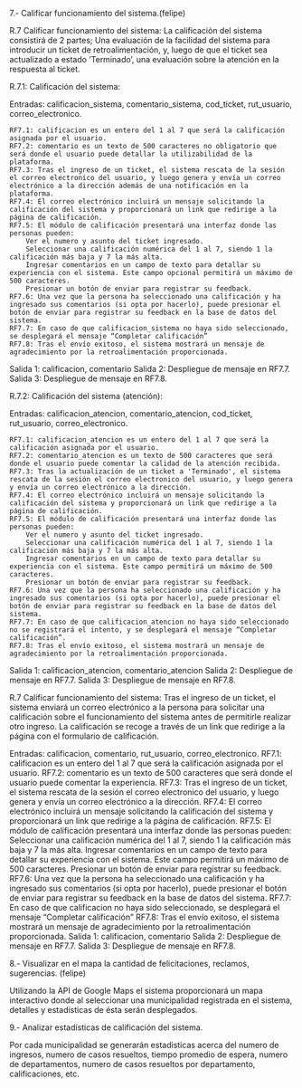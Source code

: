 7.- Calificar funcionamiento del sistema.(felipe) 

R.7 Calificar funcionamiento del sistema: La calificación del sistema consistirá de 2 partes; Una evaluación de la facilidad del sistema para introducir un ticket de retroalimentación, y, luego de que el ticket sea actualizado a estado ‘Terminado’, una evaluación sobre la atención en la respuesta al ticket.

R.7.1: Calificación del sistema:

Entradas: calificacion_sistema, comentario_sistema, cod_ticket, rut_usuario, correo_electronico.

	RF7.1: calificacion es un entero del 1 al 7 que será la calificación asignada por el usuario.
	RF7.2: comentario es un texto de 500 caracteres no obligatorio que será donde el usuario puede detallar la utilizabilidad de la plataforma.
	RF7.3: Tras el ingreso de un ticket, el sistema rescata de la sesión el correo electronico del usuario, y luego genera y envía un correo electrónico a la dirección además de una notificación en la plataforma.
	RF7.4: El correo electrónico incluirá un mensaje solicitando la calificación del sistema y proporcionará un link que redirige a la página de calificación.
    RF7.5: El módulo de calificación presentará una interfaz donde las personas pueden:
        Ver el numero y asunto del ticket ingresado.
        Seleccionar una calificación numérica del 1 al 7, siendo 1 la calificación más baja y 7 la más alta.
        Ingresar comentarios en un campo de texto para detallar su experiencia con el sistema. Este campo opcional permitirá un máximo de 500 caracteres.
        Presionar un botón de enviar para registrar su feedback.
    RF7.6: Una vez que la persona ha seleccionado una calificación y ha ingresado sus comentarios (si opta por hacerlo), puede presionar el botón de enviar para registrar su feedback en la base de datos del sistema.
    RF7.7: En caso de que calificacion_sistema no haya sido seleccionado, se desplegará el mensaje “Completar calificación”
    RF7.8: Tras el envío exitoso, el sistema mostrará un mensaje de agradecimiento por la retroalimentación proporcionada.

Salida 1: calificacion, comentario
Salida 2: Despliegue de mensaje en RF7.7.
Salida 3: Despliegue de mensaje en RF7.8.

R.7.2: Calificación del sistema (atención):

Entradas: calificacion_atencion, comentario_atencion, cod_ticket, rut_usuario, correo_electronico.

	RF7.1: calificacion_atencion es un entero del 1 al 7 que será la calificación asignada por el usuario.
	RF7.2: comentario_atencion es un texto de 500 caracteres que será donde el usuario puede comentar la calidad de la atención recibida.
	RF7.3: Tras la actualización de un ticket a 'Terminado', el sistema rescata de la sesión el correo electronico del usuario, y luego genera y envía un correo electrónico a la dirección.
	RF7.4: El correo electrónico incluirá un mensaje solicitando la calificación del sistema y proporcionará un link que redirige a la página de calificación.
    RF7.5: El módulo de calificación presentará una interfaz donde las personas pueden:
        Ver el numero y asunto del ticket ingresado.
        Seleccionar una calificación numérica del 1 al 7, siendo 1 la calificación más baja y 7 la más alta.
        Ingresar comentarios en un campo de texto para detallar su experiencia con el sistema. Este campo permitirá un máximo de 500 caracteres.
        Presionar un botón de enviar para registrar su feedback.
    RF7.6: Una vez que la persona ha seleccionado una calificación y ha ingresado sus comentarios (si opta por hacerlo), puede presionar el botón de enviar para registrar su feedback en la base de datos del sistema.
    RF7.7: En caso de que calificacion_atencion no haya sido seleccionado no se registrará el intento, y se desplegará el mensaje “Completar calificación”.
    RF7.8: Tras el envío exitoso, el sistema mostrará un mensaje de agradecimiento por la retroalimentación proporcionada.

Salida 1: calificacion_atencion, comentario_atencion
Salida 2: Despliegue de mensaje en RF7.7.
Salida 3: Despliegue de mensaje en RF7.8.




R.7 Calificar funcionamiento del sistema: Tras el ingreso de un ticket, el sistema enviará un correo electrónico a la persona para solicitar una calificación sobre el funcionamiento del sistema antes de permitirle realizar otro ingreso. La calificación se recoge a través de un link que redirige a la página con el formulario de calificación.

Entradas: calificacion, comentario, rut_usuario, correo_electronico.
RF7.1: calificacion es un entero del 1 al 7 que será la calificación asignada por el usuario.
RF7.2: comentario es un texto de 500 caracteres que será donde el usuario puede comentar la experiencia.
RF7.3: Tras el ingreso de un ticket, el sistema rescata de la sesión el correo electronico del usuario, y luego genera y envía un correo electrónico a la dirección.
RF7.4: El correo electrónico incluirá un mensaje solicitando la calificación del sistema y proporcionará un link que redirige a la página de calificación.
RF7.5: El módulo de calificación presentará una interfaz donde las personas pueden:
Seleccionar una calificación numérica del 1 al 7, siendo 1 la calificación más baja y 7 la más alta.
Ingresar comentarios en un campo de texto para detallar su experiencia con el sistema. Este campo permitirá un máximo de 500 caracteres.
Presionar un botón de enviar para registrar su feedback.
RF7.6: Una vez que la persona ha seleccionado una calificación y ha ingresado sus comentarios (si opta por hacerlo), puede presionar el botón de enviar para registrar su feedback en la base de datos del sistema.
RF7.7: En caso de que calificacion no haya sido seleccionado, se desplegará el mensaje “Completar calificación”
RF7.8: Tras el envío exitoso, el sistema mostrará un mensaje de agradecimiento por la retroalimentación proporcionada.
Salida 1: calificacion, comentario
Salida 2: Despliegue de mensaje en RF7.7.
Salida 3: Despliegue de mensaje en RF7.8.

8.- Visualizar en el mapa la cantidad de felicitaciones, reclamos, sugerencias. (felipe)

Utilizando la API de Google Maps el sistema proporcionará un mapa interactivo donde al seleccionar una municipalidad registrada en el sistema, detalles y estadísticas de ésta serán desplegados.



9.- Analizar estadísticas de calificación del sistema.

Por cada municipalidad se generarán estadisticas acerca del numero de ingresos, numero de casos resueltos, tiempo promedio de espera, numero de departamentos, numero de casos resueltos por departamento, calificaciones, etc.